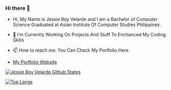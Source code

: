 ### Hi there 👋

- Hi, My Name is Jessie Boy Velarde and I am a Bachelor of Computer Science Graduated at Asian Institute Of Computer Studies Philippines.

- 🔭 I’m Currently Working On Projects And Stuff To Enchanced My Coding Skills

- 📫 How to reach me: You Can Check My Portfolio Here 
- [My Portfolio Website](https://kingkira777.github.io/)

[![Jessie Boy Velarde Github States](https://github-readme-stats.vercel.app/api?username=kingkira777&show_icons=true&theme=dracula)](https://github.com/kingkira777/github-readme-stats)

[![Top Langs](https://github-readme-stats.vercel.app/api/top-langs/?username=kingkira777&layout=dark)](https://github.com/kingkira777/github-readme-stats)



<!--
*Kingkira777/Kingkira777* is a ✨ special ✨ repository because its README.md (this file) appears on your GitHub profile.
<!-- 
Here are some ideas to get you started:

- 🔭 I’m currently working on ...
- 🌱 I’m currently learning ...
- 👯 I’m looking to collaborate on ...
- 🤔 I’m looking for help with ...
- 💬 Ask me about ...
- 📫 How to reach me: ...
- 😄 Pronouns: ...
- ⚡ Fun fact: ...
-->
